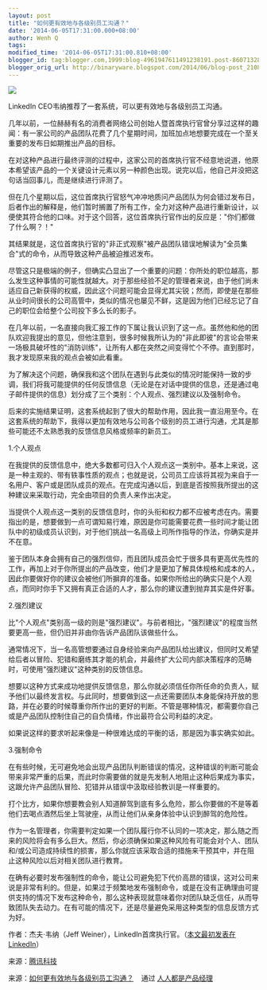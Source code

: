 ```yaml
---
layout: post
title: "如何更有效地与各级别员工沟通？"
date: '2014-06-05T17:31:00.000+08:00'
author: Wenh Q
tags:
modified_time: '2014-06-05T17:31:00.810+08:00'
blogger_id: tag:blogger.com,1999:blog-4961947611491238191.post-8607132867590861785
blogger_orig_url: http://binaryware.blogspot.com/2014/06/blog-post_2108.html
---
```

![](https://images-blogger-opensocial.googleusercontent.com/gadgets/proxy?url=http%3A%2F%2Fimage.woshipm.com%2Fwp-files%2F2014%2F06%2Fbea4c2c8eb82d05891ddd71584881b56.jpg&container=blogger&gadget=a&rewriteMime=image%2F*)

LinkedIn CEO韦纳推荐了一套系统，可以更有效地与各级别员工沟通。

几年以前，一位赫赫有名的消费者网络公司创始人暨首席执行官曾分享过这样的趣闻：有一家公司的产品团队花费了几个星期时间，加班加点地想要完成在一个至关重要的发布日如期推出产品的目标。

在对这种产品进行最终评测的过程中，这家公司的首席执行官不经意地说道，他原本希望该产品的一个关键设计元素以另一种颜色出现。说完以后，他自己并没把这句话当回事儿，而是继续进行评测了。

但在几个星期以后，这位首席执行官怒气冲冲地质问产品团队为何会错过发布日，后者作出的解释是，他们暂时搁置了所有工作，全力对这种产品进行重新设计，以便使其符合他的口味。对于这个回答，这位首席执行官作出的反应是："你们都做了什么啊？！"

其结果就是，这位首席执行官的"非正式观察"被产品团队错误地解读为"全员集合"式的命令，从而导致这种产品被迫推迟发布。

尽管这只是极端的例子，但确实凸显出了一个重要的问题：你所处的职位越高，那么发生这种事情的可能性就越大。对于那些经验不足的管理者来说，由于他们尚未适应自己新获得的权威，因此这个问题可能会显得尤其尖锐；然而，即使是在那些从业时间很长的公司高管中，类似的情况也屡见不鲜，这是因为他们已经忘记了自己的职位会给整个公司投下多么长的影子。

在几年以前，一名直接向我汇报工作的下属让我认识到了这一点。虽然他和他的团队欢迎我提出的意见，但他注意到，很多时候我所认为的"非此即彼"的言论会带来一场极具破坏性的"消防训练"，让所有人都在突然之间变得忙个不停。直到那时，我才发现原来我的观点会被如此看重。

为了解决这个问题，确保我和这个团队在遇到与此类似的情况时能保持一致的步调，我们将我可能提供的任何反馈信息（无论是在对话中提供的信息，还是通过电子邮件提供的信息）划分成了三个类别：个人观点、强烈建议以及强制命令。

后来的实施结果证明，这套系统起到了很大的帮助作用，因此我一直沿用至今。在这套系统的帮助下，我得以更加有效地与公司各个级别的员工进行沟通，尤其是那些可能还不太熟悉我的反馈信息风格或频率的新员工。

1.个人观点

在我提供的反馈信息中，绝大多数都可归入个人观点这一类别中。基本上来说，这是一种主观的、带有轶事性质的观点；也就是说，公司员工应该将其视为来自于一名用户、客户或是团队成员的观点。在完成沟通以后，到底是否按照我所提出的这种建议来采取行动，完全由项目的负责人来作出决定。

当提供个人观点这一类别的反馈信息时，你的头衔和权力都不应被考虑在内。需要指出的是，想要做到一点可谓知易行难，原因是你可能需要花费一些时间才能让团队中的初级成员认识到，对于他们挑战一名高级上司所作指导的作法，你确实是并不在意。

鉴于团队本身会拥有自己的强烈信仰，而且团队成员会忙于很多具有更高优先性的工作，再加上对于你所提出的产品改变，他们才是更加了解具体规格和成本的人，因此你要做好你的建议会被他们所摒弃的准备。如果你所给出的确实只是个人观点，而同时你手下又拥有真正合适的人才，那么你的建议遭到抛弃其实是件好事。

2.强烈建议

比"个人观点"类别高一级的则是"强烈建议"。与前者相比，"强烈建议"的程度当然要更高一些，但仍旧并非由你告诉产品团队该做些什么。

通常情况下，当一名高管想要通过自身经验来向产品团队给出建议，但同时又希望给后者以冒险、犯错和磨练其才能的机会，并最终扩大公司内部决策程序的范畴时，可使用"强烈建议"这种类别的反馈信息。

想要以这种方式来成功地提供反馈信息，那么你就必须信任你所任命的负责人，赋予他们以最终发言权。与此同时，想要做到这一点还需要团队本身能保持开放的思路，并在必要的时候尊重你所作出的更好的判断。不管是哪种情况，都需要你自己或是产品团队控制住自己的自负情绪，作出最符合公司利益的决定。

如果说这样的要求听起来像是一种很难达成的平衡的话，那是因为事实确实如此。

3.强制命令

在有些时候，无可避免地会出现产品团队判断错误的情况，这种错误的判断可能会带来非常严重的后果，而此时你需要做的就是先发制人地阻止这种后果成为事实，这跟允许产品团队冒险、犯错并从错误中汲取经验教训是一样重要的。

打个比方，如果你想要教会别人知道醉驾到底有多么危险，那么你要做的不是等着他们去喝点酒然后坐上驾驶座，从而让他们从亲身体验中认识到醉驾的危险性。

作为一名管理者，你需要判定如果一个团队履行你不认同的一项决定，那么随之而来的风险将会有多么巨大。然后，你必须确保如果这种风险有可能会对个人、团队和/或公司造成持续性的损害，那么你就应该采取合适的措施来干预其中，并在阻止这种风险以后对相关团队进行教育。

在确有必要时发布强制性的命令，能让公司避免犯下代价高昂的错误，这对公司来说是非常有利的。但是，如果过于频繁地发布强制命令，或是在没有正确理由可提供支持的情况下发布这种命令，那么这种表现就意味着你对团队缺乏信任，从而导致团队失去动力。在有可能的情况下，还是尽量避免采用这种类型的信息反馈方式为好。

作者：杰夫·韦纳（Jeff
Weiner），LinkedIn首席执行官。（[本文最初发表在LinkedIn](http://www.linkedin.com/today/post/article/20140602024642-22330283-avoiding-the-unintended-consequences-of-casual-feedback?ref=tencent)）

来源：[腾讯科技](http://tech.qq.com/a/20140603/003896.htm)

来源：[如何更有效地与各级别员工沟通？](http://www.woshipm.com/zhichang/87964.html) 
  通过 [人人都是产品经理](http://www.woshipm.com/)

